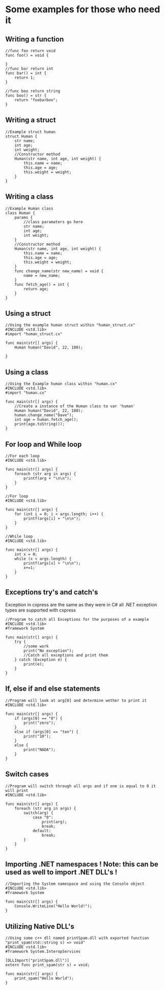 # Some examples for those who need it

## Writing a function
    //func foo return void
    func foo() = void {

    }
    //func bar return int
    func bar() = int {
        return 1;
    }

    //func boo return string
    func boo() = str {
        return "foobarboo";
    }

## Writing a struct
    //Example struct human
    struct Human {
        str name;
        int age;
        int weight;
        //Constructor method
        Human(str name, int age, int weight) {
            this.name = name;
            this.age = age;
            this.weight = weight;
        }
    }

## Writing a class
    //Example Human class
    class Human {
        params {
            //class paramaters go here
            str name;
            int age;
            int weight;
        }
        //Constructor method
        Human(str name, int age, int weight) {
            this.name = name;
            this.age = age;
            this.weight = weight;
        }
        func change_name(str new_name) = void {
            name = new_name;
        }
        func fetch_age() = int {
            return age;
        }
    }

## Using a struct
    //Using the example human struct within "human_struct.cx"
    #INCLUDE <std.lib>
    #import "human_struct.cx"

    func main(str[] args) {
        Human human("David", 22, 180);
        
    }

## Using a class
    //Using the Example human class within "human.cx"
    #INCLUDE <std.lib>
    #import "human.cx"

    func main(str[] args) {
        //Create a instance of the Human class to var 'human'
        Human human("David", 22, 180);
        human.change_name("Dave");
        int age = human.fetch_age();
        print(age.toString());
    }

## For loop and While loop
    //For each loop
    #INCLUDE <std.lib>

    func main(str[] args) {
        foreach (str arg in args) {
            printf(arg + "\n\n");
        }
    }

    //For loop
    #INCLUDE <std.lib>

    func main(str[] args) {
        for (int i = 0; i < args.length; i++) {
            printf(args[i] + "\n\n");
        }   
    }

    //While loop
    #INCLUDE <std.lib>

    func main(str[] args) {
        int x = 0;
        while (x < args.length) {
            printf(args[x] + "\n\n");
            x+=1;
        }
    }

## Exceptions try's and catch's
Exception in cxpress are the same as they were in C# all .NET exception types are supported with cxpress

    //Program to catch all Exceptions for the purposes of a example
    #INCLUDE <std.lib>
    #framework System

    func main(str[] args) {
        try {
            //some work
            print("No exception");
            //Catch all exceptions and print them
        } catch (Exception e) {
            print(e);
        }
    }

## If, else if and else statements

    //Program will look at arg[0] and determine wether to print it
    #INCLUDE <std.lib>

    func main(str[] args) {
        if (args[0] == "0") {
            print("zero");
        }
        else if (args[0] == "ten") {
            print("10");
        }
        else {
            print("NADA");
        }
    }

## Switch cases

    //Program will switch through all args and if one is equal to 0 it will print
    #INCLUDE <std.lib>

    func main(str[] args) {
        foreach (str arg in args) {
            switch(arg) {
                case "0":
                    print(arg);
                    break;
                default:
                    break;
            }
        }
    }

## Importing .NET namespaces ! Note: this can be used as well to import .NET DLL's !
    //Importing the System namespace and using the Console object
    #INCLUDE <std.lib>
    #framework System

    func main(str[] args) {
        Console.WriteLine("Hello World!");
    }

## Utilizing Native DLL's
    //Using some c++ dll named printSpam.dll with exported function "print_spam(std::string s) => void"
    #INCLUDE <std.lib>
    #framework System.InteropServices

    [DLLImport("printSpam.dll")]
    extern func print_spam(str s) = void;

    func main(str[] args) {
        print_spam("Hello World");
    }